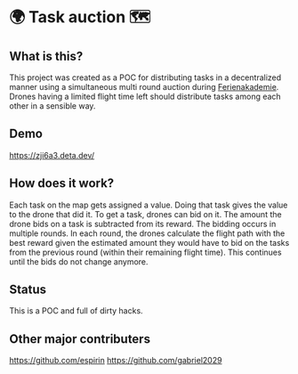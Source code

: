 # 🌍 Task auction 🗺️
## What is this?
This project was created as a POC for distributing tasks in a decentralized manner using a simultaneous multi round auction during [Ferienakademie](https://ferienakademie.de).
Drones having a limited flight time left should distribute tasks among each other in a sensible way.
## Demo
https://zji6a3.deta.dev/
## How does it work?
Each task on the map gets assigned a value. Doing that task gives the value to the drone that did it. To get a task, drones can bid on it. The amount the drone bids on a task is subtracted from its reward.
The bidding occurs in multiple rounds. In each round, the drones calculate the flight path with the best reward given the estimated amount they would have to bid on the tasks from the previous round (within their remaining flight time). This continues until the bids do not change anymore.
## Status
This is a POC and full of dirty hacks.
## Other major contributers
https://github.com/espirin
https://github.com/gabriel2029